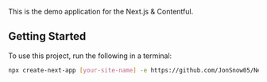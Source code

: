 This is the demo application for the Next.js & Contentful.

## Getting Started

To use this project, run the following in a terminal:

```bash
npx create-next-app [your-site-name] -e https://github.com/JonSnow05/NextJs-Contentful-Demo/edit/main
```

